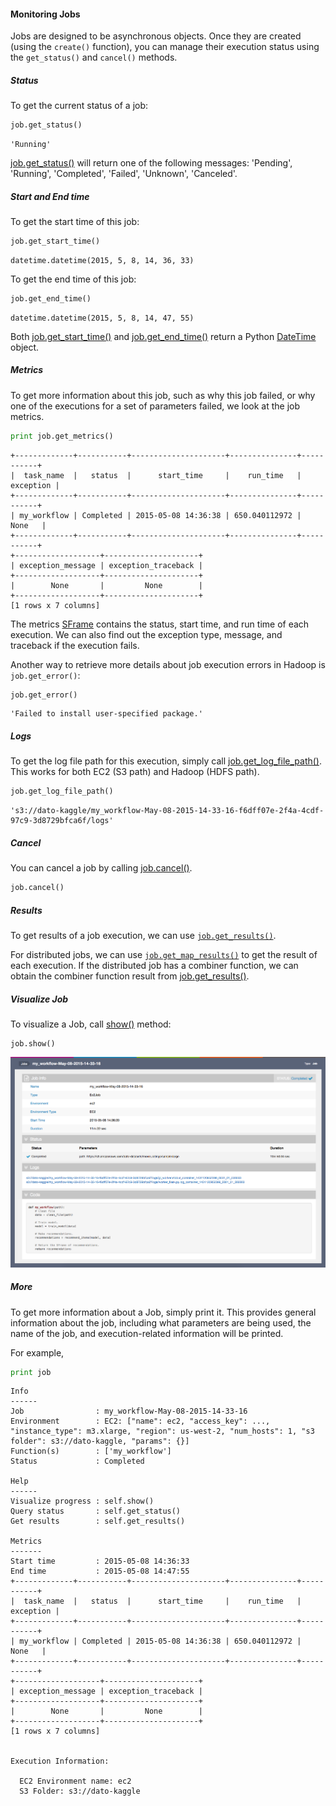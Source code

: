 #### Monitoring Jobs

Jobs are designed to be asynchronous objects. Once they are created (using the
`create()` function), you can manage their execution status using the
`get_status()` and `cancel()` methods.

##### Status

To get the current status of a job:

```python
job.get_status()
```
```
'Running'
```

[job.get_status()](https://dato.com/products/create/docs/generated/graphlab.deploy.Job.get_status.html)
will return one of the following messages: 'Pending', 'Running', 'Completed',
'Failed', 'Unknown', 'Canceled'.

##### Start and End time

To get the start time of this job:

```python
job.get_start_time()
```
```
datetime.datetime(2015, 5, 8, 14, 36, 33)
```

To get the end time of this job:

```python
job.get_end_time()
```
```
datetime.datetime(2015, 5, 8, 14, 47, 55)
```

Both [job.get_start_time()](https://dato.com/products/create/docs/generated/graphlab.deploy.Job.get_start_time.html)
and [job.get_end_time()](https://dato.com/products/create/docs/generated/graphlab.deploy.Job.get_end_time.html)
return a Python [DateTime](https://docs.python.org/2/library/datetime.html) object.

##### Metrics

To get more information about this job, such as why this job failed, or why one of the
executions for a set of parameters failed, we look at the job metrics.

```python
print job.get_metrics()
```
```
+-------------+-----------+---------------------+---------------+-----------+
|  task_name  |   status  |      start_time     |    run_time   | exception |
+-------------+-----------+---------------------+---------------+-----------+
| my_workflow | Completed | 2015-05-08 14:36:38 | 650.040112972 |    None   |
+-------------+-----------+---------------------+---------------+-----------+
+-------------------+---------------------+
| exception_message | exception_traceback |
+-------------------+---------------------+
|        None       |         None        |
+-------------------+---------------------+
[1 rows x 7 columns]
```
The metrics [SFrame](https://dato.com/products/create/docs/generated/graphlab.SFrame.html)
contains the status, start time, and run time of each execution. We can also
find out the exception type, message, and traceback if the execution fails.

Another way to retrieve more details about job execution errors in Hadoop is ``job.get_error()``:

```python
job.get_error()
```
```
'Failed to install user-specified package.'
```

##### Logs

To get the log file path for this execution, simply call
[job.get_log_file_path()](https://dato.com/products/create/docs/generated/graphlab.deploy.Job.get_log_file_path.html). This works for both EC2 (S3 path) and Hadoop (HDFS path).

```python
job.get_log_file_path()
```
```
's3://dato-kaggle/my_workflow-May-08-2015-14-33-16-f6dff07e-2f4a-4cdf-97c9-3d8729bfca6f/logs'
```

##### Cancel

You can cancel a job by calling
[job.cancel()](https://dato.com/products/create/docs/generated/graphlab.deploy.Job.cancel.html).

```python
job.cancel()
```

##### Results

To get results of a job execution, we can use [``job.get_results()``](https://dato.com/products/create/docs/generated/graphlab.deploy.Job.get_results.html).

For distributed jobs, we can use [``job.get_map_results()``](https://dato.com/products/create/docs/generated/graphlab.deploy.Job.get_map_results.html) to get the result of each execution. If the distributed job has a combiner function, we can obtain the
combiner function result from [job.get_results()](https://dato.com/products/create/docs/generated/graphlab.deploy.Job.get_results.html).

##### Visualize Job

To visualize a Job, call [show()](https://dato.com/products/create/docs/generated/graphlab.deploy.Job.show.html) method:

```
job.show()
```

[<img alt="Job Visualization" src="images/job-visualization.png" style="max-height: 800px; max-width: 100%;"/>](images/job-visualization.png)

##### More

To get more information about a Job, simply print it. This provides general information about the job, including what parameters are being used, the name of the job, and execution-related information will be printed.

For example, 

```python
print job
```
```
Info
------
Job                : my_workflow-May-08-2015-14-33-16
Environment        : EC2: ["name": ec2, "access_key": ..., "instance_type": m3.xlarge, "region": us-west-2, "num_hosts": 1, "s3 folder": s3://dato-kaggle, "params": {}]
Function(s)        : ['my_workflow']
Status             : Completed

Help
------
Visualize progress : self.show()
Query status       : self.get_status()
Get results        : self.get_results()

Metrics
-------
Start time         : 2015-05-08 14:36:33
End time           : 2015-05-08 14:47:55
+-------------+-----------+---------------------+---------------+-----------+
|  task_name  |   status  |      start_time     |    run_time   | exception |
+-------------+-----------+---------------------+---------------+-----------+
| my_workflow | Completed | 2015-05-08 14:36:38 | 650.040112972 |    None   |
+-------------+-----------+---------------------+---------------+-----------+
+-------------------+---------------------+
| exception_message | exception_traceback |
+-------------------+---------------------+
|        None       |         None        |
+-------------------+---------------------+
[1 rows x 7 columns]


Execution Information:

  EC2 Environment name: ec2
  S3 Folder: s3://dato-kaggle
```
